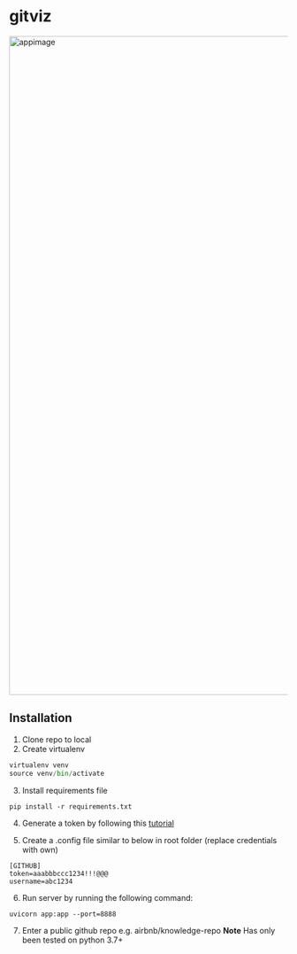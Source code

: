 # gitviz
<img width="1190" alt="appimage" src="https://user-images.githubusercontent.com/6335831/110005778-b878da80-7ccd-11eb-944b-093bc06a018e.png">


## Installation
1. Clone repo to local
2. Create virtualenv
```python
virtualenv venv
source venv/bin/activate
```
3. Install requirements file
```
pip install -r requirements.txt
```
4. Generate a token by following this [tutorial](https://docs.github.com/en/github/authenticating-to-github/creating-a-personal-access-token)

5. Create a .config file similar to below in root folder (replace credentials with own)
```
[GITHUB]
token=aaabbbccc1234!!!@@@
username=abc1234
```
6. Run server by running the following command:
```
uvicorn app:app --port=8888
```
7. Enter a public github repo e.g. airbnb/knowledge-repo
**Note**
Has only been tested on python 3.7+
